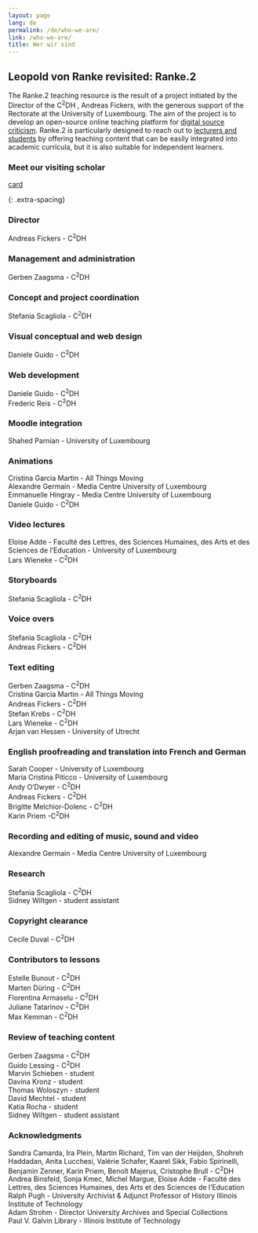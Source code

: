 ```yaml
---
layout: page
lang: de
permalink: /de/who-we-are/
link: /who-we-are/
title: Wer wir sind
---
```


<!-- more -->
## Leopold von Ranke revisited: Ranke.2

The Ranke.2 teaching resource is the result of a project initiated by the Director of the C<sup>2</sup>DH , Andreas Fickers, with the generous support of the Rectorate at the University of Luxembourg. The aim of the project is to develop an open-source online teaching platform for [digital source criticism](http://ojs.viewjournal.eu/index.php/view/article/view/jethc004/4). Ranke.2 is particularly designed to reach out to [lecturers and students](https://www.science.lu/fr/youtube-en-tant-que-source/les-chances-les-risques-dune-historiographie-numerique) by offering teaching content that can be easily integrated into academic curricula, but it is also suitable for independent learners.

### Meet our visiting scholar

[card](ranke-clip)





{: .extra-spacing}
### Director
Andreas Fickers - C<sup>2</sup>DH

### Management and administration
Gerben Zaagsma - C<sup>2</sup>DH

### Concept and project coordination
Stefania Scagliola - C<sup>2</sup>DH

### Visual conceptual and web design
Daniele Guido -  C<sup>2</sup>DH

### Web development
Daniele Guido - C<sup>2</sup>DH  <br>
Frederic Reis - C<sup>2</sup>DH

### Moodle integration
Shahed Parnian - University of Luxembourg

### Animations
Cristina Garcia Martin -  All Things Moving <br>
Alexandre Germain - Media Centre University of Luxembourg <br>
Emmanuelle Hingray -  Media Centre University of Luxembourg <br>
Daniele Guido - C<sup>2</sup>DH

### Video lectures
Eloise Adde -  Faculté des Lettres, des Sciences Humaines, des Arts et des Sciences de l’Education - University of Luxembourg<br>
Lars Wieneke -  C<sup>2</sup>DH

### Storyboards
Stefania Scagliola - C<sup>2</sup>DH

### Voice overs
Stefania Scagliola - C<sup>2</sup>DH  <br>
Andreas Fickers - C<sup>2</sup>DH

### Text editing
Gerben Zaagsma - C<sup>2</sup>DH  <br>
Cristina Garcia Martin - All Things Moving <br>
Andreas Fickers - C<sup>2</sup>DH  <br>
Stefan Krebs - C<sup>2</sup>DH  <br>
Lars Wieneke - C<sup>2</sup>DH  <br>
Arjan van Hessen - University of Utrecht

### English proofreading and translation into French and German
Sarah Cooper  - University of Luxembourg <br>
Maria Cristina Piticco - University of Luxembourg <br>
Andy O’Dwyer  - C<sup>2</sup>DH <br>
Andreas Fickers - C<sup>2</sup>DH  <br>
Brigitte Melchior-Dolenc - C<sup>2</sup>DH  <br>
Karin Priem -C<sup>2</sup>DH

### Recording and editing of music, sound and video
Alexandre Germain - Media Centre University of Luxembourg

### Research
Stefania Scagliola -  C<sup>2</sup>DH  <br>
Sidney Wiltgen - student assistant

### Copyright clearance
Cecile Duval - C<sup>2</sup>DH

### Contributors to lessons
Estelle Bunout - C<sup>2</sup>DH  <br>
Marten Düring - C<sup>2</sup>DH  <br>
Florentina Armaselu - C<sup>2</sup>DH   <br>
Juliane Tatarinov - C<sup>2</sup>DH  <br>
Max Kemman - C<sup>2</sup>DH

### Review of teaching content
Gerben Zaagsma - C<sup>2</sup>DH  <br>
Guido Lessing - C<sup>2</sup>DH  <br>
Marvin Schieben - student <br>
Davina Kronz - student <br>
Thomas Woloszyn - student <br>
David Mechtel - student <br>
Katia Rocha - student <br>
Sidney Wiltgen - student assistant

### Acknowledgments
Sandra Camarda, Ira Plein, Martin Richard, Tim van der Heijden, Shohreh Haddadan, Anita Lucchesi, Valérie Schafer, Kaarel Sikk, Fabio Spirinelli, Benjamin Zenner, Karin Priem, Benoît Majerus, Cristophe Brull - C<sup>2</sup>DH  <br>
Andrea Binsfeld, Sonja Kmec, Michel Margue, Eloise Adde - Faculté des Lettres, des Sciences Humaines, des Arts et des Sciences de l’Education<br>
Ralph Pugh -  University Archivist & Adjunct Professor of History Illinois Institute of Technology  <br>
Adam Strohm - Director University Archives and Special Collections <br>
Paul V. Galvin Library - Illinois Institute of Technology  
